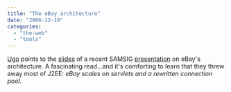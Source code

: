 ```yaml
---
title: "The eBay architecture"
date: "2006-12-19"
categories: 
  - "the-web"
  - "tools"
---
```


[Ugo](http://agylen.com/2006/12/19/the-ebay-architecture/) points to the [slides](http://www.addsimplicity.com/downloads/eBaySDForum2006-11-29.pdf) of a recent SAMSIG [presentation](http://www.sdforum.org/SDForum/Templates/CalendarEvent.aspx?CID=2013&mo=11&yr=2006) on eBay's architecture. A fascinating read...and it's comforting to learn that they threw away most of J2EE: _eBay scales on servlets and a rewritten connection pool_.
